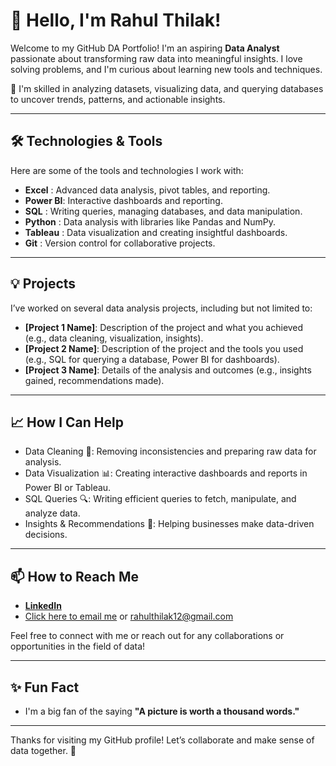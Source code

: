 # 👋 Hello, I'm Rahul Thilak!

Welcome to my GitHub DA Portfolio! 
I'm an aspiring **Data Analyst** passionate about transforming raw data into meaningful insights. 
I love solving problems, and I'm curious about learning new tools and techniques.

🔎 I'm skilled in analyzing datasets, visualizing data, and querying databases to uncover trends, patterns, and actionable insights.

---

## 🛠️ Technologies & Tools

Here are some of the tools and technologies I work with:

- **Excel**   : Advanced data analysis, pivot tables, and reporting.
- **Power BI**: Interactive dashboards and reporting.
- **SQL**     : Writing queries, managing databases, and data manipulation.
- **Python**  : Data analysis with libraries like Pandas and NumPy.
- **Tableau** : Data visualization and creating insightful dashboards.
- **Git**     : Version control for collaborative projects.

---

## 💡 Projects

I’ve worked on several data analysis projects, including but not limited to:

- **[Project 1 Name]**: Description of the project and what you achieved (e.g., data cleaning, visualization, insights).
- **[Project 2 Name]**: Description of the project and the tools you used (e.g., SQL for querying a database, Power BI for dashboards).
- **[Project 3 Name]**: Details of the analysis and outcomes (e.g., insights gained, recommendations made).

---

## 📈 How I Can Help

- Data Cleaning 🧹: Removing inconsistencies and preparing raw data for analysis.
- Data Visualization 📊: Creating interactive dashboards and reports in Power BI or Tableau.
- SQL Queries 🔍: Writing efficient queries to fetch, manipulate, and analyze data.
- Insights & Recommendations 📍: Helping businesses make data-driven decisions.

---

## 📫 How to Reach Me

- [**LinkedIn**](https://www.linkedin.com/in/rahulthilak/)
- [Click here to email me](mailto:rahulthilak12@gmail.com) or rahulthilak12@gmail.com

Feel free to connect with me or reach out for any collaborations or opportunities in the field of data!

---

## ✨ Fun Fact

- I'm a big fan of the saying **"A picture is worth a thousand words."**

---

Thanks for visiting my GitHub profile! Let’s collaborate and make sense of data together. 🌟
